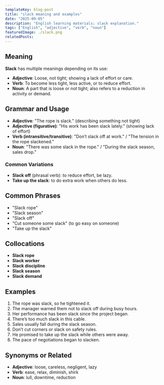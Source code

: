 ```yaml
---
templateKey: blog-post
title: "slack meaning and examples"
date: "2025-09-05"
description: "English learning materials; slack explanation."
tags: ["English", "adjective", "verb", "noun"]
featuredImage: ./slack.png
relatedPosts:
---
```


## Meaning

**Slack** has multiple meanings depending on its use:

- **Adjective**: Loose, not tight; showing a lack of effort or care.
- **Verb**: To become less tight, less active, or to reduce effort.
- **Noun**: A part that is loose or not tight; also refers to a reduction in activity or demand.

## Grammar and Usage

- **Adjective**: "The rope is slack." (describing something not tight)
- **Adjective (figurative)**: "His work has been slack lately." (showing lack of effort)
- **Verb (intransitive/transitive)**: "Don’t slack off at work." / "The tension in the rope slackened."
- **Noun**: "There was some slack in the rope." / "During the slack season, sales drop."

### Common Variations

- **Slack off** (phrasal verb): to reduce effort, be lazy.
- **Take up the slack**: to do extra work when others do less.

## Common Phrases

- "Slack rope"
- "Slack season"
- "Slack off"
- "Cut someone some slack" (to go easy on someone)
- "Take up the slack"

## Collocations

- **Slack rope**
- **Slack worker**
- **Slack discipline**
- **Slack season**
- **Slack demand**

## Examples

1. The rope was slack, so he tightened it.
2. The manager warned them not to slack off during busy hours.
3. Her performance has been slack since the project began.
4. There’s too much slack in this cable.
5. Sales usually fall during the slack season.
6. Don’t cut corners or slack on safety rules.
7. He promised to take up the slack while others were away.
8. The pace of negotiations began to slacken.

## Synonyms or Related

- **Adjective**: loose, careless, negligent, lazy
- **Verb**: ease, relax, diminish, shirk
- **Noun**: lull, downtime, reduction
